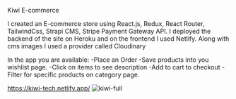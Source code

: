 Kiwi E-commerce

I created an E-commerce store using React.js, Redux, React Router, TailwindCss, Strapi CMS, Stripe Payment Gateway API. I deployed the backend of the site on Heroku and on the frontend I used Netlify. Along with cms images I used a provider called Cloudinary

In the app you are available:
-Place an Order
-Save products into you wishlist page.
-Click on items to see description
-Add to cart to checkout
-Filter for specific products on category page.

https://kiwi-tech.netlify.app/
![kiwi-full](https://github.com/Alexinga/E-commerce/assets/46765771/4b1621aa-f5ef-4814-a56e-5aa1532e8059)


